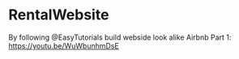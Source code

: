 # RentalWebsite
By following @EasyTutorials build webside look alike Airbnb
Part 1: https://youtu.be/WuWbunhmDsE
